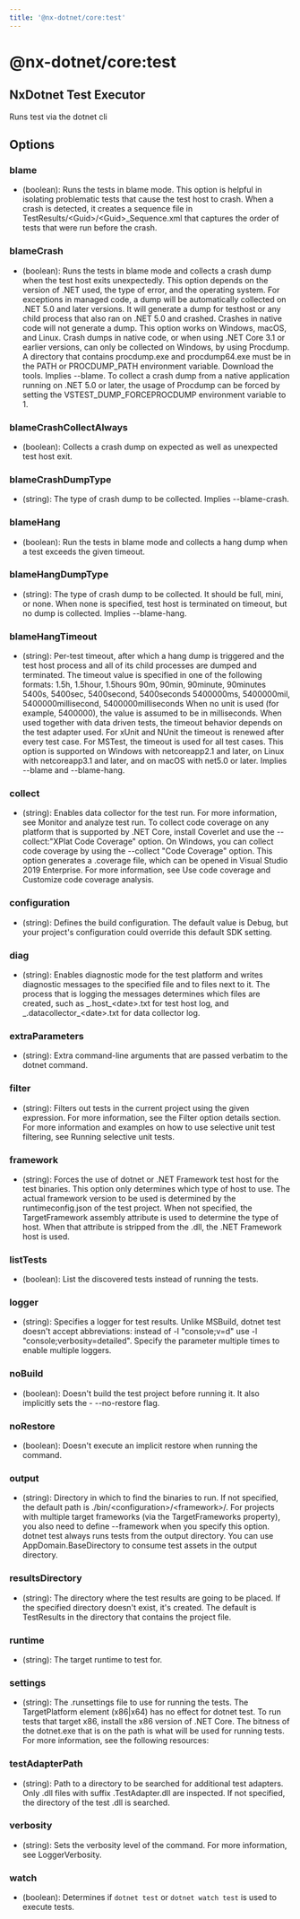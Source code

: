 ```yaml
---
title: '@nx-dotnet/core:test'
---
```


# @nx-dotnet/core:test

## NxDotnet Test Executor

Runs test via the dotnet cli

## Options

### blame

- (boolean): Runs the tests in blame mode. This option is helpful in isolating problematic tests that cause the test host to crash. When a crash is detected, it creates a sequence file in TestResults/&lt;Guid&gt;/&lt;Guid&gt;\_Sequence.xml that captures the order of tests that were run before the crash.

### blameCrash

- (boolean): Runs the tests in blame mode and collects a crash dump when the test host exits unexpectedly. This option depends on the version of .NET used, the type of error, and the operating system. For exceptions in managed code, a dump will be automatically collected on .NET 5.0 and later versions. It will generate a dump for testhost or any child process that also ran on .NET 5.0 and crashed. Crashes in native code will not generate a dump. This option works on Windows, macOS, and Linux. Crash dumps in native code, or when using .NET Core 3.1 or earlier versions, can only be collected on Windows, by using Procdump. A directory that contains procdump.exe and procdump64.exe must be in the PATH or PROCDUMP_PATH environment variable. Download the tools. Implies --blame. To collect a crash dump from a native application running on .NET 5.0 or later, the usage of Procdump can be forced by setting the VSTEST_DUMP_FORCEPROCDUMP environment variable to 1.

### blameCrashCollectAlways

- (boolean): Collects a crash dump on expected as well as unexpected test host exit.

### blameCrashDumpType

- (string): The type of crash dump to be collected. Implies --blame-crash.

### blameHang

- (boolean): Run the tests in blame mode and collects a hang dump when a test exceeds the given timeout.

### blameHangDumpType

- (string): The type of crash dump to be collected. It should be full, mini, or none. When none is specified, test host is terminated on timeout, but no dump is collected. Implies --blame-hang.

### blameHangTimeout

- (string): Per-test timeout, after which a hang dump is triggered and the test host process and all of its child processes are dumped and terminated. The timeout value is specified in one of the following formats:
  1.5h, 1.5hour, 1.5hours
  90m, 90min, 90minute, 90minutes
  5400s, 5400sec, 5400second, 5400seconds
  5400000ms, 5400000mil, 5400000millisecond, 5400000milliseconds
  When no unit is used (for example, 5400000), the value is assumed to be in milliseconds. When used together with data driven tests, the timeout behavior depends on the test adapter used. For xUnit and NUnit the timeout is renewed after every test case. For MSTest, the timeout is used for all test cases. This option is supported on Windows with netcoreapp2.1 and later, on Linux with netcoreapp3.1 and later, and on macOS with net5.0 or later. Implies --blame and --blame-hang.

### collect

- (string): Enables data collector for the test run. For more information, see Monitor and analyze test run.
  To collect code coverage on any platform that is supported by .NET Core, install Coverlet and use the --collect:"XPlat Code Coverage" option.
  On Windows, you can collect code coverage by using the --collect "Code Coverage" option. This option generates a .coverage file, which can be opened in Visual Studio 2019 Enterprise. For more information, see Use code coverage and Customize code coverage analysis.

### configuration

- (string): Defines the build configuration. The default value is Debug, but your project's configuration could override this default SDK setting.

### diag

- (string): Enables diagnostic mode for the test platform and writes diagnostic messages to the specified file and to files next to it. The process that is logging the messages determines which files are created, such as _.host\_&lt;date&gt;.txt for test host log, and _.datacollector\_&lt;date&gt;.txt for data collector log.

### extraParameters

- (string): Extra command-line arguments that are passed verbatim to the dotnet command.

### filter

- (string): Filters out tests in the current project using the given expression. For more information, see the Filter option details section. For more information and examples on how to use selective unit test filtering, see Running selective unit tests.

### framework

- (string): Forces the use of dotnet or .NET Framework test host for the test binaries. This option only determines which type of host to use. The actual framework version to be used is determined by the runtimeconfig.json of the test project. When not specified, the TargetFramework assembly attribute is used to determine the type of host. When that attribute is stripped from the .dll, the .NET Framework host is used.

### listTests

- (boolean): List the discovered tests instead of running the tests.

### logger

- (string): Specifies a logger for test results. Unlike MSBuild, dotnet test doesn't accept abbreviations: instead of -l "console;v=d" use -l "console;verbosity=detailed". Specify the parameter multiple times to enable multiple loggers.

### noBuild

- (boolean): Doesn't build the test project before running it. It also implicitly sets the - --no-restore flag.

### noRestore

- (boolean): Doesn't execute an implicit restore when running the command.

### output

- (string): Directory in which to find the binaries to run. If not specified, the default path is ./bin/&lt;configuration&gt;/&lt;framework&gt;/. For projects with multiple target frameworks (via the TargetFrameworks property), you also need to define --framework when you specify this option. dotnet test always runs tests from the output directory. You can use AppDomain.BaseDirectory to consume test assets in the output directory.

### resultsDirectory

- (string): The directory where the test results are going to be placed. If the specified directory doesn't exist, it's created. The default is TestResults in the directory that contains the project file.

### runtime

- (string): The target runtime to test for.

### settings

- (string): The .runsettings file to use for running the tests. The TargetPlatform element (x86|x64) has no effect for dotnet test. To run tests that target x86, install the x86 version of .NET Core. The bitness of the dotnet.exe that is on the path is what will be used for running tests. For more information, see the following resources:

### testAdapterPath

- (string): Path to a directory to be searched for additional test adapters. Only .dll files with suffix .TestAdapter.dll are inspected. If not specified, the directory of the test .dll is searched.

### verbosity

- (string): Sets the verbosity level of the command. For more information, see LoggerVerbosity.

### watch

- (boolean): Determines if `dotnet test` or `dotnet watch test` is used to execute tests.
